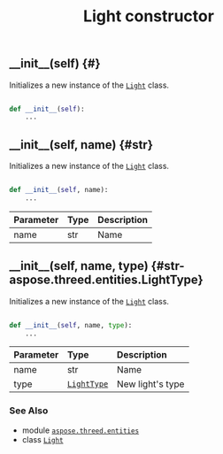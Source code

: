 ﻿---
title: Light constructor
second_title: Aspose.3D for Python via .NET API References
description: 
type: docs
weight: 10
url: /python-net/aspose.threed.entities/light/__init__/
is_root: false
---

## \_\_init\_\_(self) {#}

Initializes a new instance of the [`Light`](/3d/python-net/aspose.threed.entities/light) class.



```python

def __init__(self):
    ...
```




## \_\_init\_\_(self, name) {#str}

Initializes a new instance of the [`Light`](/3d/python-net/aspose.threed.entities/light) class.



```python

def __init__(self, name):
    ...
```


| Parameter | Type | Description |
| :- | :- | :- |
| name | str | Name |


## \_\_init\_\_(self, name, type) {#str-aspose.threed.entities.LightType}

Initializes a new instance of the [`Light`](/3d/python-net/aspose.threed.entities/light) class.



```python

def __init__(self, name, type):
    ...
```


| Parameter | Type | Description |
| :- | :- | :- |
| name | str | Name |
| type | [`LightType`](/3d/python-net/aspose.threed.entities/lighttype) | New light's type |



### See Also
* module [`aspose.threed.entities`](../../)
* class [`Light`](/3d/python-net/aspose.threed.entities/light)
